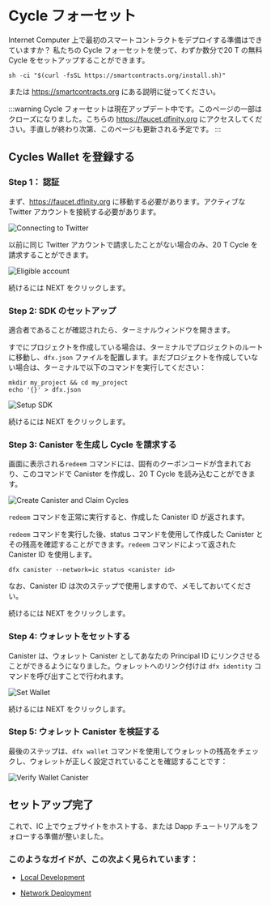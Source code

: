 # Cycle フォーセット
Internet Computer 上で最初のスマートコントラクトをデプロイする準備はできていますか？ 私たちの Cycle フォーセットを使って、わずか数分で20 T の無料 Cycle をセットアップすることができます。

    sh -ci "$(curl -fsSL https://smartcontracts.org/install.sh)"

または <https://smartcontracts.org> にある説明に従ってください。

:::warning
Cycle フォーセットは現在アップデート中です。このページの一部はクローズになりました。こちらの <https://faucet.dfinity.org> にアクセスしてください。手直しが終わり次第、このページも更新される予定です。
:::

## Cycles Wallet を登録する

### Step 1： 認証

まず、<https://faucet.dfinity.org> に移動する必要があります。アクティブな Twitter アカウントを接続する必要があります。

![Connecting to Twitter](_attachments/faucet_step_1.png)

以前に同じ Twitter アカウントで請求したことがない場合のみ、20 T Cycle を請求することができます。

![Eligible account](_attachments/faucet_step_2.png)

続けるには NEXT をクリックします。

### Step 2: SDK のセットアップ

適合者であることが確認されたら、ターミナルウィンドウを開きます。

すでにプロジェクトを作成している場合は、ターミナルでプロジェクトのルートに移動し、`dfx.json` ファイルを配置します。まだプロジェクトを作成していない場合は、ターミナルで以下のコマンドを実行してください：

    mkdir my_project && cd my_project
    echo '{}' > dfx.json

![Setup SDK](_attachments/faucet_step_4.png)

続けるには NEXT をクリックします。

### Step 3: Canister を生成し Cycle を請求する

画面に表示される`redeem` コマンドには、固有のクーポンコードが含まれており、このコマンドで Canister を作成し、20 T Cycle を読み込むことができます。

![Create Canister and Claim Cycles](_attachments/faucet_step_5.png)

`redeem` コマンドを正常に実行すると、作成した Canister ID が返されます。

`redeem` コマンドを実行した後、status コマンドを使用して作成した Canister とその残高を確認することができます。`redeem` コマンドによって返された Canister ID を使用します。

    dfx canister --network=ic status <canister id>

なお、Canister ID は次のステップで使用しますので、メモしておいてください。

続けるには NEXT をクリックします。

### Step 4: ウォレットをセットする

Canister は、ウォレット Canister としてあなたの Principal ID にリンクさせることができるようになりました。ウォレットへのリンク付けは `dfx identity` コマンドを呼び出すことで行われます。

![Set Wallet](_attachments/faucet_step_6.png)

続けるには NEXT をクリックします。

### Step 5: ウォレット Canister を検証する

最後のステップは、`dfx wallet` コマンドを使用してウォレットの残高をチェックし、ウォレットが正しく設定されていることを確認することです：

![Verify Wallet Canister](_attachments/faucet_step_7.png)

## セットアップ完了

これで、IC 上でウェブサイトをホストする、または Dapp チュートリアルをフォローする準備が整いました。

### このようなガイドが、この次よく見られています：

-   [Local Development](./local-quickstart)

-   [Network Deployment](./network-quickstart)


<!--
# Cycles Faucet
Ready to deploy your first smart contract on the Internet Computer
blockchain? You can use our Cycles Faucet to get set up with 20T free
cycles in just a few minutes.

    sh -ci "$(curl -fsSL https://smartcontracts.org/install.sh)"

or following the instructions at <https://smartcontracts.org>.

:::warning
The cycles faucet is currently getting reworked. Some parts of this page are outated. Please go to <https://faucet.dfinity.org> for the current instructions. Once the rework is completed, this page will be updated.
:::

## Claim your Cycles Wallet

### Step 1: Authenticate

First, you will need to navigate to <https://faucet.dfinity.org>. You
will need to connect an active Twitter account to continue.

![Connecting to Twitter](_attachments/faucet_step_1.png)

If the Twitter account has not been used before, you are eligible to claim the 20T cycles.

![Eligible account](_attachments/faucet_step_2.png)

Click NEXT to continue.

### Step 2: Setup SDK

Once your eligibility has been confirmed, open up a terminal window.

If you already have created a project, go to the root of the project in the terminal, where the `dfx.json` file is located. If you haven't created a project yet, run these commands in the terminal:

    mkdir my_project && cd my_project
    echo '{}' > dfx.json

![Setup SDK](_attachments/faucet_step_4.png)

Click NEXT to continue.

### Step 3: Create Canister and Claim Cycles

The `redeem` command shown on the screen contains a unique coupon code, which with this command will be used to create a canister and load it with 20T cycles. 

![Create Canister and Claim Cycles](_attachments/faucet_step_5.png)

After a successfully running the `redeem` command, the created canister's ID is returned. 

After runninng the `redeem` command, the created canister and it's balance can be checked using the status command. Use the canister ID returned by the `redeem` command:

    dfx canister --network=ic status <canister id>

Please note the canister ID is used in the next step, so write down the canister ID. 

Click NEXT to continue.

### Step 4: Set Wallet

The canister can now be linked to your principal ID as your wallet canister. The wallet is linked by calling a `dfx identity` command:

![Set Wallet](_attachments/faucet_step_6.png)

Click NEXT to continue.

### Step 5: Verify Wallet Canister

The last step is to verify the wallet is setup correctly, by checking its balance using the `dfx wallet` command:

![Verify Wallet Canister](_attachments/faucet_step_7.png)

## Setup Completed

Now you are ready to host a website on the IC or follow one of our dapp tutorials.

### Next, people often look at these guides:

-   [Local Development](./local-quickstart)

-   [Network Deployment](./network-quickstart)

-->
